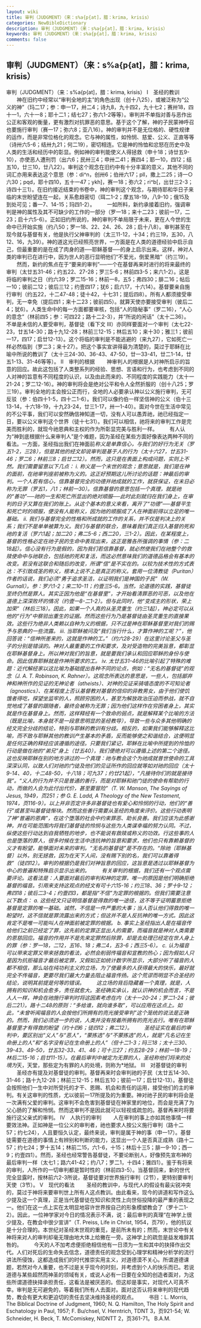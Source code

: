 ```yaml
---
layout: wiki
title: 审判（JUDGMENT）（来：s%a{p{at]，腊：krima, krisis）
categories: NewBibleDictionary
description: 审判（JUDGMENT）（来：s%a{p{at]，腊：krima, krisis）
keywords: 审判（JUDGMENT）（来：s%a{p{at]，腊：krima, krisis）
comments: false
---
```


## 审判（JUDGMENT）（来：s%a{p{at]，腊：krima, krisis）



审判（JUDGMENT）（来：s%a{p{at]，腊：krima, krisis）
Ⅰ　圣经的教训
　　神在旧约中经常以“审判全地的主”的角色出现（创十八25），或被泛称为“公义的神”（玛二17；参：申一17，卅二4；诗九8，九十四2，九十七2；赛卅18，四十一1，六十一8；耶十二1；结七27；弥六1-2等等）。审判并不单指对善与恶作出公正和客观的衡量，更有激烈对抗罪恶的意思。基于这个了解，神的子民蒙神呼召也要施行审判（赛一17；弥六8；亚八16）。神的审判并不是无位格的、硬性规律的运作，而是非常位格化的观念。它与神的属性，如怜悯、慈爱、公义、正直等等（诗卅六5-6；结卅九21；何二19），密切相连。它是神的怜恤和忿怒在历史中及人类的生活和经历中的彰显。例如神的审判能使义人得拯救（申十18；诗廿五9-10），亦使恶人遭刑罚（出六6；民卅三4；申卅二41；赛四4；耶一10，四12；结五10，廿三10，廿八22）。审判这个观念在旧约中有十分丰富的意义，其他不同的词汇亦用来表达这个意思（参：di^n，创卅6；伯卅六17；pll，撒上二25；诗一○六30；pqd，耶十四10，五十一47；ykh]，赛一18；弥六2；ri^b[，出廿三2-3；诗四十三1）。在旧约接近结束的书卷中，神的审判这个观念，与期待耶和华日子来临的末世盼望连在一起，关系愈趋密切（珥二1-2；摩五18-19，八9-10；俄15及到处可见；番一7、14-15；玛四1-2）。
　　一如所料，新约承接着旧约，强调审判是神的属性及其不可缺少的工作的一部分（罗一18；来十二23；彼前一17，二23；启十六5-6）。正如旧约所说的，神的审判不单局限于未来，更在人今世的生命中已开始实施（约八50；罗一18、22、24、26、28；启十八8）。审判甚至在现今就与基督有关，他是执行父神审判的（太三11-12，十34；约三19，五30，八12、16，九39）。神的道这光已经照亮世界，一方面是在人类的道德经验中启示自己，但最重要的是在成了肉身的道──耶稣基督──的身上启示出来。这样，神对人类的审判已在进行中，因为世人的恶行显明他们“不爱光，倒爱黑暗”（约三19）。
　　然而，新约的焦点在于“要来的审判”──一个在基督再来时进行的将来最终的审判（太廿五31-46；约五22、27-28；罗三5-6；林前四3-5；来六1-2）。这是将临的审判之日（约六39；罗二15-16；林前一8，五5；弗四30；腓二16；帖后一10；彼前二12；彼后三12；约壹四17；犹6；启六17，十六14）。基督要亲自施行审判（约五22，十二47-48；徒十42，十七31；提后四8）。所有人都须接受审判，无一幸免（提后四1；来十二23；彼前四5）。就算天使亦要接受审判（彼后二4；犹6）。人类生命中的每一方面都要审核，包括“人的隐秘事”（罗二16），“人心的意念”（林前四5；参：可四22；路十二2-3），并“所说的闲话”（太十二36）。不单是未信的人要受审判，基督徒（看下文 III）亦同样要面对一个审判（太七22-23，廿五14-30；路十九12-28；林前三12-15；林后五10；来十30；雅三1；彼前一17，四17；启廿12-13）。这个将临的审判是不能逃避的（来九27），它如死亡一样必然临到（罗二3；来十27）。把这个事实宣讲得最为清楚的，莫过于耶稣在比喻中所说的教训了（太十三24-30、36-43、47-50，廿一33-41，廿二1-14，廿五1-13、31-46等等）。
Ⅱ　审判的根据
　　神审判人的根据是人对神所启示的旨意的回应。故此这包括了人类整系列的经验、思想、言语和行为，也考虑到不同的人对神的旨意有不同程度的认识，以及由此而来的、不同程度的实践能力（太十一21-24；罗二12-16）。神的审判将会是绝对公平和令人全然折服的（创十八25；罗三19）。审判全地的主会按公正而行，全地的人必要承认神以公义施行审判，无可反驳（参：伯四十1-5，四十二1-6）。我们可以像约伯一样坚信神的公义（伯十三13-14，十六18-19，十九23-24，廿三1-17，卅一1-40）。面对今世在生活中常见的不公平事，我们可以安然确信神知道一切，没有人可以愚弄祂，祂已经指定一日，要以公义审判这个世界（徒十七31）。我们可以相信，祂将来的审判工作是完美而胜利的，就现今祂恩典和主权的作为所彰显完美与胜利一样。
　　有人认为“神到底根据什么来审判人”是个难题，因为圣经在某些方面好像表达两种不同的看法。一方面，圣经指出我们在神面前*称义是单靠信心，与我们的好行为无关（罗五1-2，三28），但是其他的经文却说审判是基于人的行为（太十六27，廿五31-46；罗二6；林前三8；启廿二12）。然而，这只是在表面上构成问题，实则上不然。我们需要留意以下几点：
i. 称义是一个末世的观念；意思就是，我们是在神的面前，在祂审判座前被称为义的。这正好预期这儿所讨论的话题：神最后的审判。一个人若有信心，信靠基督完全的功德并祂成就的工作，就获保证，在末日必称为无罪（罗五1，八1；林前一30）。信靠基督的意思包括一个真理，就是祂的“善功”──祂的一生和死亡所显出的绝对顺服──此时此刻就归在我们身上，在审判的日子又算在我们的账上。从这个基本的意义来看，离开了“功德”──基督平生和死亡时的顺服，便没有人能称义，因为祂的顺服成了人在神面前得以立足的唯一基础。
ii. 我们与基督完全的性格和所成就的工作的关系，并不仅是判决上的关系；我们不是单单被算为义。我们与基督的联合，意味着我们真正归入基督的死和祂的复活（罗六1起；加二20；弗二5-6；西二20，三1-2）。因此，在某程度上，基督的性格必定在祂子民的生命中表现出来，这正是雅各所强调的事情（参：二18起）。信心没有行为是假的，因为我们若信靠基督，就必然使我们在祂整个的救赎使命中与祂联合，包括祂的死和复活，而这必然意味我们的道德品格会有基本的改变。若没有这联合和随后的改变，所谓“信”是不实在的。以较为技术性的方式表达：不引致成圣的称义，根本上说不上是真正的称义。套用一位清教徒（Puritan）作者的话说，我们必须“勇于追求圣洁，以证明我们是神国的子民”（W. Gurnall）。参：罗六1-2；来二10-11；约壹三5-6。当然，论道德的实践，基督徒至终仍然是罪人。其实正因为他是“在基督里”，才开始看清罪恶的可恶，以及他在道德上深深败坏的情况（约壹一8-二1-2）。但与此同时，他“变成主的形状，荣上加荣”（林后三18）。因此，如果一个人真的从圣灵重生（约三1起），神必定可以从他的“行为”中察验出重生的证据。然而这些行为乃是基督徒由圣灵重生的直接果效。这些行为绝非人类赖以自种为义的根据，只不过是神在耶稣基督里对我们的赐予与恩典的一些流露。
iii. 当耶稣被问及“我们当行什么，才算作神的工呢？”，他回答说：“信神所差来的，这就是作神的工。”（约六28-29）在这里讨论圣父与圣子的分别是错误的。神对人最重要的工作和要求，及对受造物的完美旨意，都彰显在耶稣基督身上。所以神对我们的旨意，就是要我们承认和回应耶稣的身份与使命。因此信靠耶稣就是作神所要求的工。
iv. 太廿五31-46的比喻引起了特殊的难题：近代解经家以这比喻为基础提出各种不同的论点，例如：“无名的基督徒”的观念（J. A. T. Robinson, K. Rahner）。这观念所表达的意思是，一些人，包括鄙弃神和神所作的见证的无神论者（atheists）、对神的见证采骑墙态度的不可知论者（agnostics）、在某程度上否认基督教对基督的信仰的异教男女，由于他们使饥饿者得吃，探望坐监牢的人，照顾穷困的人，甚至为解放政治压迫而参战，就不自觉地成了基督的跟随者，最终会被称为无罪；因为他们这样作在穷困者身上，其实就是作在基督身上。然而，这样释经有一个致命的弱点，就是解释某个比喻的方法（既是比喻，本身就不是一段意思明显的圣经教导），导致一些与众多其他明确的经文完全分歧的结论，特别与耶稣的教训有分歧。相反的，如果我们能够解释这比喻，而不致与耶稣其他的教训产生基本的矛盾，反而能够使之和谐结合，这便明显是任何正确的释经应该遵循的途径。只要我们紧记，耶稣在比喻中所提到的怜恤的行动是做在祂的“弟兄”身上（廿五40），我们便绝对可以遵循上述的第二个途径。这也反映耶稣在别的地方讲过的一个真理：祂与教会这个为祂成就普世使命的工具深深认同，以致人们对祂的门徒及他们的见证所作的回应就等如对祂的回应（太十9-14、40，十二48-50，十八18；可九37；约廿21起），“凡接待你们的就是接待我”。“义人的行为并不只是普通的善行，而是对耶稣和祂门徒的使命有帮助的行动，而做的人会为此付出代价，甚至要冒险”（T. W. Manson, The Sayings of Jesus, 1949，页251；参 G. E. Ladd, A Theology of the New Testament, 1974，页116-9）。以上并非否定许多非基督徒也有爱心和怜悯的行动，他们的“善行”或甚至叫基督徒惭块。然而这些善行需要从圣经的角度来评价。这些行动表明了神“普遍的恩典”，在这个堕落的社会中约束罪恶、助长良善。我们应该为此感谢神，并在可能范围内将我们基督徒的怜悯与这些为人类谋幸福的努力认同。不过，纵使这些行动达到自我牺牲的地步，也不能说有救赎或称义的功效。行这些事的人也是堕落的罪人，很多时候在生活中违抗神的旨意和要求，他们也只有靠赖基督的义才有盼望，能够面对未来的审判。“无名的基督徒”是不存在的。“除祂〔耶稣基督〕以外，别无拯救，因为在天下人间，没有赐下别的名，我们可以靠着得救”（徒四12）。审判的根据仍是我们对神旨意的回应，这旨意是透过以耶稣基督为中心的普遍和特殊启示显示出来的。
　　有关审判的根据，我们还有一个观点需要评论。这看法是：人要面对最后的审判和神的定罪，唯一的原因是他们明确拒绝基督的福音。引用来支持这观点的经文有可十六15-16；约三18、36；罗十9-12；弗四18；彼后二3-4；约壹四3，都是指“不信”为定罪的根据的。但我们需要注意以下数点：
a. 这些经文只证明信基督是得救的唯一途径，这不等于证明蓄意拒绝基督是定罪的唯一基础。诚然，不信是一件严重的大事；当人否认他们得救的唯一盼望时，这不信就是罪流露出来的方式；但这并不是人反抗神的唯一方式。因此这肯定不是唯一可能叫人在神面前被定罪的根据。
b. 事实上圣经指出人是在福音传给他们之前已经定了罪，这先前的定罪正显出人的需要，而福音就是神对人类需要的恩慈回应。福音的作用并不是先来定罪然后除罪，却是去处理已经定在世人身上的罪（参：罗一18，二12，五16、18；弗二4，五3-6；西三5-6）。
c. 认为福音可以带来定罪又带来拯救的看法，必然会削弱传福音和宣教的热心；因为假如人只是因为抗拒福音才最后被定罪，又假如正如统计数字所显示，大部分听了福音的人都不相信，那么站在纯功利主义的立场，为了使最多的人获得最大的快乐，最好就完全不传福音，更要尽我们最大力量去阻止福音传扬。这个荒谬而明显不合圣经的结论，说明其前提是何等的错误。
　　这立场的背后隐藏着一个真理，就是，人拥有的知识和机会愈多，责任就愈大。圣经确实承认，就认识神的机会而言，不是人人一样，神会在祂施行审判时将这因素考虑在内（太十一20-24；罗二1-24；彼后二21）。路十二48的原则：“多给谁，就向谁多取”，可以应用在这点上。如此，“未曾听闻福音的人会按他们所拥有的亮光接受审判”这个笼统的说法是正确的。然而，我们必须进一步的说，人类并没有按着所拥有的亮光去行。唯有在耶稣基督里才有得救的盼望（约十四6；徒四12；弗二12）。
　　圣经证实在最后的审判中，要区别出“义人”与“恶人”，“蒙拣选”与“不蒙拣选”的人，就是“凡名记在生命册上的人”和“名字没有记在生命册上的人”（但十二1-3；玛三18；太十三30、39-43、49-50，廿五32-33、41、46；可十三27；约五28-29；林前一18-19；林后二15-16；启廿11-15）。在最后审判中被定为无罪的人，圣经称他们将来的处境为*天，天堂，那些定为有罪的人的处境，则称为*地狱。
Ⅲ　对基督徒的审判
　　圣经亦有提及对基督徒的审判。基督再来时会审判祂的子民（太廿五14-30、31-46；路十九12-28；林前三12-15；林后五10；彼前一17；启廿12-13）。基督徒会按照他们一生中对所受托的才干、恩赐、机会和责任的运用，接受他们的主的审判。有关这审判的性质，尤以彼前一17所提及的为重要。神对祂子民的审判将会是一次满有父爱的审判。这审判不会危害到基督徒在神家里的地位，而会是充满了为父心肠的了解和怜悯。然而这审判不是因此就可以轻视或疏忽的。基督再来时将要施行这父亲式的审判。
Ⅳ　人执行的审判
　　人在审判的事上亦如其他事情一样要效法神。正如神是一位公义的审判者，祂也要求人按公义施行审判（路十二57；约七24），人且要恒久认定，最终来说，审判是属于神的事（申一17）。基督徒需要在道德的事情上有辨别和判断的能力，这显出一个人是否真正成熟（路十二57；约七24；罗十五14；林前二15，六1-6，十15；林后十三5；腓一9-10；西一9；约壹四1）。然而，圣经也经常警告基督徒，不要论断别人，好像预先宣布神的最后审判一样（太七1；路六41-42；约八7；罗二1，十四4；雅四1）。鉴于有将来的审判，人所作的一切审判都是暂时性的（林前四3-5）。当基督回来，新的世代完全显露时，按林前六2-3所说，基督徒要对世界施行审判（2节），更特别要审判天使（3节）。
Ⅴ　现代的看法
　　圣经的教训中，与现代人的假设有最尖锐冲突的，莫过于神将来要审判世上所有人这点教训。由此看来，现今的讲道和写作这么少提及这一个真理，正是当代基督徒在知识和灵性上向世俗投降的最严重的表现之一。他们在这一点上实在太明显地容许世界按自己的形象模塑教会了（罗十二1-2）。因此，一位神学家对今日的情况表示不满，说：最后审判的真理“在神学上很少提及，在教会中很少宣讲”（T. Preiss, Life in Christ, 1954，页79），他的抗议是十分合理的。本世纪对圣经末世观的重觅，是前所未有的；然而，末世论中有关神将来对人的审判却毫无理由地大体上给撇在一旁。这神学上的疏忽是益发难辞其咎的。
　　今天的人不加考虑便拒绝相信他有一日须为一生和其中的抉择作出交代。人们对死后的生命失去信念，道德责任的观念受到心理学和精神分析学的流行讲法所侵蚀，这都造成我们的时代推崇实用主义，对道德漠不关心。所谓道德课题，若然对今人重要，也不过是关乎现今的时刻，并考虑到个人的快乐而已。若说道德与某些超然而神圣的领域有关，或说人必有一日要在全知的创造者面对，为这些所谓道德抉择承担责任，这看法是被厌恶的。但这却是事实，对现代人可真不幸。审判是无可避免的，等着我们所有人去面对。面对这否认将来审判的现代趋势，教会有更大和更迫切的责任去坚决维持圣经的观点。
　　书目：L. Morris, The Biblical Doctrine of Judgment, 1960;
N. Q. Hamilton, The Holy Spirit and
Eschatology in Paul, 1957; F. Bu/chsel, V. Herntrich, TDNT 3，页921-54; W. Schneider, H.
Beck, T. McComiskey, NIDNTT 2，页361-71。
B.A.M.




